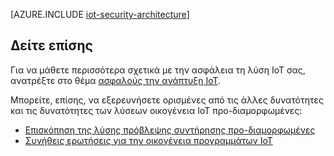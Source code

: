 <properties
 pageTitle="Αρχιτεκτονική ασφαλείας IoT | Microsoft Azure"
 description="Οδηγίες αρχιτεκτονική ασφαλείας IoT και τα θέματα"
 services=""
 suite="iot-suite"
 documentationCenter=""
 authors="YuriDio"
 manager="timlt"
 editor=""/>

<tags
 ms.service="iot-suite"
 ms.devlang="na"
 ms.topic="article"
 ms.tgt_pltfrm="na"
 ms.workload="na"
 ms.date="10/17/2016"
 ms.author="yurid"/>

[AZURE.INCLUDE [iot-security-architecture](../../includes/iot-security-architecture.md)]

## <a name="see-also"></a>Δείτε επίσης

Για να μάθετε περισσότερα σχετικά με την ασφάλεια τη λύση IoT σας, ανατρέξτε στο θέμα [ασφαλούς την ανάπτυξη IoT][lnk-security-deployment].

Μπορείτε, επίσης, να εξερευνήσετε ορισμένες από τις άλλες δυνατότητες και τις δυνατότητες των λύσεων οικογένεια IoT προ-διαμορφωμένες:

- [Επισκόπηση της λύσης πρόβλεψης συντήρησης προ-διαμορφωμένες][lnk-predictive-overview]
- [Συνήθεις ερωτήσεις για την οικογένεια προγραμμάτων IoT][lnk-faq]

[lnk-predictive-overview]: iot-suite-predictive-overview.md
[lnk-faq]: iot-suite-faq.md

[lnk-security-deployment]: iot-suite-security-deployment.md